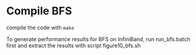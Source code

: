 # Compile BFS
compile the code with `make`

To generate performance results for BFS on InfiniBand, run run\_bfs.batch first and extract the results with script figure10\_bfs.sh


